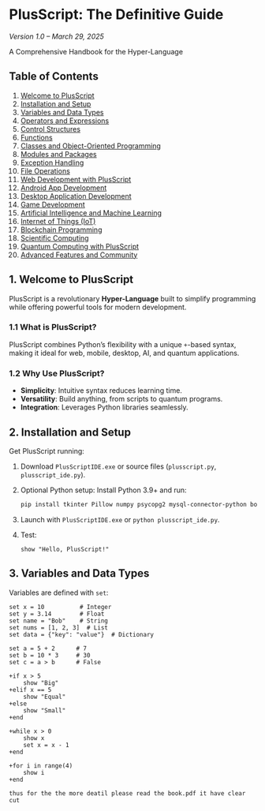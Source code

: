 # PlusScript: The Definitive Guide

*Version 1.0 – March 29, 2025*

A Comprehensive Handbook for the Hyper-Language

## Table of Contents

1. [Welcome to PlusScript](#chapter1)
2. [Installation and Setup](#chapter2)
3. [Variables and Data Types](#chapter3)
4. [Operators and Expressions](#chapter4)
5. [Control Structures](#chapter5)
6. [Functions](#chapter6)
7. [Classes and Object-Oriented Programming](#chapter7)
8. [Modules and Packages](#chapter8)
9. [Exception Handling](#chapter9)
10. [File Operations](#chapter10)
11. [Web Development with PlusScript](#chapter11)
12. [Android App Development](#chapter12)
13. [Desktop Application Development](#chapter13)
14. [Game Development](#chapter14)
15. [Artificial Intelligence and Machine Learning](#chapter15)
16. [Internet of Things (IoT)](#chapter16)
17. [Blockchain Programming](#chapter17)
18. [Scientific Computing](#chapter18)
19. [Quantum Computing with PlusScript](#chapter19)
20. [Advanced Features and Community](#chapter20)

## 1. Welcome to PlusScript

PlusScript is a revolutionary **Hyper-Language** built to simplify programming while offering powerful tools for modern development.

### 1.1 What is PlusScript?

PlusScript combines Python’s flexibility with a unique `+`-based syntax, making it ideal for web, mobile, desktop, AI, and quantum applications.

### 1.2 Why Use PlusScript?

- **Simplicity**: Intuitive syntax reduces learning time.
- **Versatility**: Build anything, from scripts to quantum programs.
- **Integration**: Leverages Python libraries seamlessly.

## 2. Installation and Setup

Get PlusScript running:

1. Download `PlusScriptIDE.exe` or source files (`plusscript.py`, `plusscript_ide.py`).
2. Optional Python setup: Install Python 3.9+ and run:

    ```sh
    pip install tkinter Pillow numpy psycopg2 mysql-connector-python boto3 paho-mqtt web3
    ```

3. Launch with `PlusScriptIDE.exe` or `python plusscript_ide.py`.
4. Test:

    ```plusscript
    show "Hello, PlusScript!"
    ```

## 3. Variables and Data Types

Variables are defined with `set`:

```plusscript
set x = 10          # Integer
set y = 3.14        # Float
set name = "Bob"    # String
set nums = [1, 2, 3]  # List
set data = {"key": "value"}  # Dictionary

set a = 5 + 2      # 7
set b = 10 * 3     # 30
set c = a > b      # False

+if x > 5
    show "Big"
+elif x == 5
    show "Equal"
+else
    show "Small"
+end

+while x > 0
    show x
    set x = x - 1
+end

+for i in range(4)
    show i
+end

thus for the the more deatil please read the book.pdf it have clear cut 
